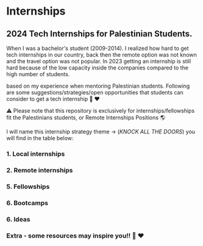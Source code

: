 # Internships
## 2024 Tech Internships for Palestinian Students.

When I was a bachelor's student (2009-2014). I realized how hard to get tech internships in our country, back then the remote option was not known and the travel option was not popular. In 2023 getting an internship is still hard because of the low capacity inside the companies compared to the high number of students. 

based on my experience when mentoring Palestinian students. Following are some suggestions/strategies/open opportunities that students can consider to get a tech internship 🤗 ❤️

⚠️ Please note that this repository is exclusively for internships/fellowships fit the Palestinians students, or Remote Internships Positions 🌎

I will name this internship strategy theme -> 
(*KNOCK ALL THE DOORS*) you will find in the table below:


### 1. Local internships

### 2. Remote internships

### 5. Fellowships 

### 6. Bootcamps 

### 6. Ideas 



### Extra - some resources may inspire you!! 🤗 ❤️
